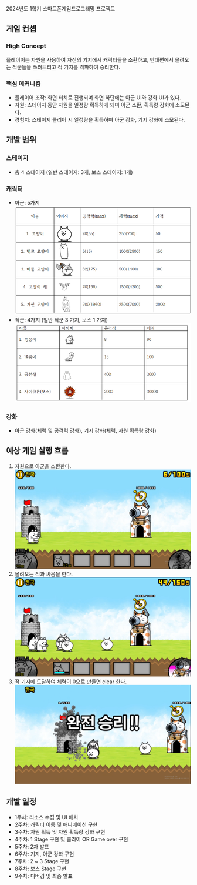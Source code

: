 2024년도 1학기 스마트폰게임프로그래밍 프로젝트

## 게임 컨셉
### High Concept
플레이어는 자원을 사용하여 자신의 기지에서 캐릭터들을 소환하고, 반대편에서 몰려오는 적군들을 쓰러트리고 적 기지를 격파하여 승리한다.
### 핵심 메커니즘
- 플레이어 조작: 화면 터치로 진행되며 화면 하단에는 아군 UI와 강화 UI가 있다.
- 자원: 스테이지 동안 자원을 일정량 획득하게 되며 아군 소환, 획득량 강화에 소모된다.
- 경험치: 스테이지 클리어 시 일정량을 획득하며 아군 강화, 기지 강화에 소모된다.


## 개발 범위
### 스테이지
- 총 4 스테이지 (일반 스테이지: 3개, 보스 스테이지: 1개)
### 캐릭터
- 아군: 5가지
![아군](https://github.com/Leeju2826/SPGP2024_TermProject_2017180031/blob/main/FlowChart/Char1.png)
- 적군: 4가지 (일반 적군 3 가지, 보스 1 가지)
![적군](https://github.com/Leeju2826/SPGP2024_TermProject_2017180031/blob/main/FlowChart/char2.png)
### 강화
- 아군 강화(체력 및 공격력 강화), 기지 강화(체력, 자원 획득량 강화)


## 예상 게임 실행 흐름
1. 자원으로 아군을 소환한다.
![흐름도1](https://github.com/Leeju2826/SPGP2024_TermProject_2017180031/blob/main/FlowChart/1.png)
2. 몰려오는 적과 싸움을 한다.
![흐름도2](https://github.com/Leeju2826/SPGP2024_TermProject_2017180031/blob/main/FlowChart/2.png)
3. 적 기지에 도달하여 체력이 0으로 만들면 clear 한다.
![흐름도3](https://github.com/Leeju2826/SPGP2024_TermProject_2017180031/blob/main/FlowChart/3.png)


## 개발 일정
- 1주차: 리소스 수집 및 UI 배치
- 2주차: 캐릭터 이동 및 애니메이션 구현
- 3주차: 자원 획득 및 자원 획득량 강화 구현
- 4주차: 1 Stage 구현 및 클리어 OR Game over 구현
- 5주차: 2차 발표
- 6주차: 기지, 아군 강화 구현
- 7주차: 2 ~ 3 Stage 구현
- 8주차: 보스 Stage 구현
- 9주차: 디버깅 및 최종 발표
